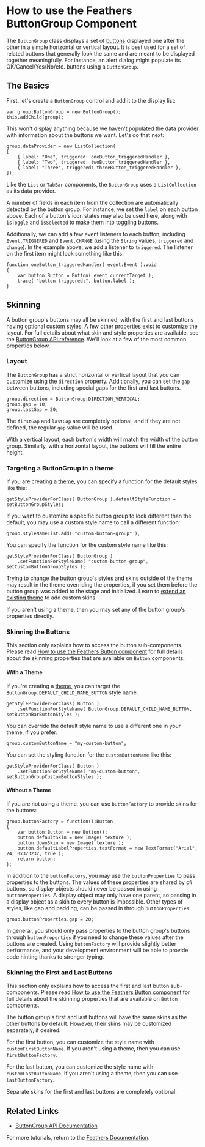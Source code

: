 # How to use the Feathers ButtonGroup Component

The `ButtonGroup` class displays a set of [buttons](button.html) displayed one after the other in a simple horizontal or vertical layout. It is best used for a set of related buttons that generally look the same and are meant to be displayed together meaningfully. For instance, an alert dialog might populate its OK/Cancel/Yes/No/etc. buttons using a `ButtonGroup`.

## The Basics

First, let's create a `ButtonGroup` control and add it to the display list:

``` code
var group:ButtonGroup = new ButtonGroup();
this.addChild(group);
```

This won't display anything because we haven't populated the data provider with information about the buttons we want. Let's do that next:

``` code
group.dataProvider = new ListCollection(
[
    { label: "One", triggered: oneButton_triggeredHandler },
    { label: "Two", triggered: twoButton_triggeredHandler },
    { label: "Three", triggered: threeButton_triggeredHandler },
]);
```

Like the `List` or `TabBar` components, the `ButtonGroup` uses a `ListCollection` as its data provider.

A number of fields in each item from the collection are automatically detected by the button group. For instance, we set the `label` on each button above. Each of a button's icon states may also be used here, along with `isToggle` and `isSelected` to make them into toggling buttons.

Additionally, we can add a few event listeners to each button, including `Event.TRIGGERED` and `Event.CHANGE` (using the `String` values, `triggered` and `change`). In the example above, we add a listener to `triggered`. The listener on the first item might look something like this:

``` code
function oneButton_triggeredHandler( event:Event ):void
{
    var button:Button = Button( event.currentTarget );
    trace( "button triggered:", button.label );
}
```

## Skinning

A button group's buttons may all be skinned, with the first and last buttons having optional custom styles. A few other properties exist to customize the layout. For full details about what skin and style properties are available, see the [ButtonGroup API reference](http://feathersui.com/documentation/feathers/controls/ButtonGroup.html). We'll look at a few of the most common properties below.

### Layout

The `ButtonGroup` has a strict horizontal or vertical layout that you can customize using the `direction` property. Additionally, you can set the `gap` between buttons, including special gaps for the first and last buttons.

``` code
group.direction = ButtonGroup.DIRECTION_VERTICAL;
group.gap = 10;
group.lastGap = 20;
```

The `firstGap` and `lastGap` are completely optional, and if they are not defined, the regular `gap` value will be used.

With a vertical layout, each button's width will match the width of the button group. Similarly, with a horizontal layout, the buttons will fill the entire height.

### Targeting a ButtonGroup in a theme

If you are creating a [theme](themes.html), you can specify a function for the default styles like this:

``` code
getStyleProviderForClass( ButtonGroup ).defaultStyleFunction = setButtonGroupStyles;
```

If you want to customize a specific button group to look different than the default, you may use a custom style name to call a different function:

``` code
group.styleNameList.add( "custom-button-group" );
```

You can specify the function for the custom style name like this:

``` code
getStyleProviderForClass( ButtonGroup )
    .setFunctionForStyleName( "custom-button-group", setCustomButtonGroupStyles );
```

Trying to change the button group's styles and skins outside of the theme may result in the theme overriding the properties, if you set them before the button group was added to the stage and initialized. Learn to [extend an existing theme](extending-themes.html) to add custom skins.

If you aren't using a theme, then you may set any of the button group's properties directly.

### Skinning the Buttons

This section only explains how to access the button sub-components. Please read [How to use the Feathers Button component](button.html) for full details about the skinning properties that are available on `Button` components.

#### With a Theme

If you're creating a [theme](themes.html), you can target the `ButtonGroup.DEFAULT_CHILD_NAME_BUTTON` style name.

``` code
getStyleProviderForClass( Button )
    .setFunctionForStyleName( ButtonGroup.DEFAULT_CHILD_NAME_BUTTON, setButtonBarButtonStyles );
```

You can override the default style name to use a different one in your theme, if you prefer:

``` code
group.customButtonName = "my-custom-button";
```

You can set the styling function for the `customButtonName` like this:

``` code
getStyleProviderForClass( Button )
    .setFunctionForStyleName( "my-custom-button", setButtonGroupCustomButtonStyles );
```

#### Without a Theme

If you are not using a theme, you can use `buttonFactory` to provide skins for the buttons:

``` code
group.buttonFactory = function():Button
{
    var button:Button = new Button();
    button.defaultSkin = new Image( texture );
    button.downSkin = new Image( texture );
    button.defaultLabelProperties.textFormat = new TextFormat("Arial", 24, 0x323232, true );
    return button;
};
```

In addition to the `buttonFactory`, you may use the `buttonProperties` to pass properties to the buttons. The values of these properties are shared by *all* buttons, so display objects should never be passed in using `buttonProperties`. A display object may only have one parent, so passing in a display object as a skin to every button is impossible. Other types of styles, like gap and padding, can be passed in through `buttonProperties`:

``` code
group.buttonProperties.gap = 20;
```

In general, you should only pass properties to the button group's buttons through `buttonProperties` if you need to change these values after the buttons are created. Using `buttonFactory` will provide slightly better performance, and your development environment will be able to provide code hinting thanks to stronger typing.

### Skinning the First and Last Buttons

This section only explains how to access the first and last button sub-components. Please read [How to use the Feathers Button component](button.html) for full details about the skinning properties that are available on `Button` components.

The button group's first and last buttons will have the same skins as the other buttons by default. However, their skins may be customized separately, if desired.

For the first button, you can customize the style name with `customFirstButtonName`. If you aren't using a theme, then you can use `firstButtonFactory`.

For the last button, you can customize the style name with `customLastButtonName`. If you aren't using a theme, then you can use `lastButtonFactory`.

Separate skins for the first and last buttons are completely optional.

## Related Links

-   [ButtonGroup API Documentation](http://feathersui.com/documentation/feathers/controls/ButtonGroup.html)

For more tutorials, return to the [Feathers Documentation](index.html).


